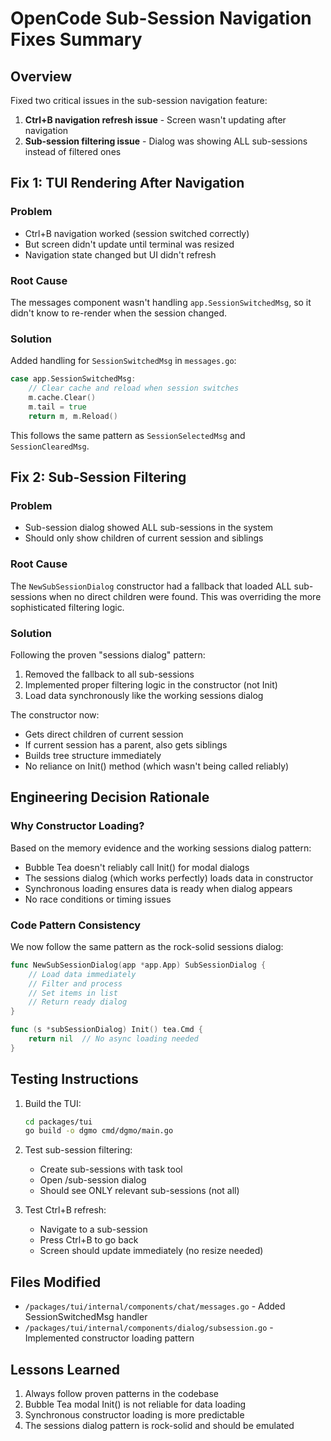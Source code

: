 # OpenCode Sub-Session Navigation Fixes Summary

## Overview

Fixed two critical issues in the sub-session navigation feature:

1. **Ctrl+B navigation refresh issue** - Screen wasn't updating after navigation
2. **Sub-session filtering issue** - Dialog was showing ALL sub-sessions instead of filtered ones

## Fix 1: TUI Rendering After Navigation

### Problem

- Ctrl+B navigation worked (session switched correctly)
- But screen didn't update until terminal was resized
- Navigation state changed but UI didn't refresh

### Root Cause

The messages component wasn't handling `app.SessionSwitchedMsg`, so it didn't know to re-render when the session changed.

### Solution

Added handling for `SessionSwitchedMsg` in `messages.go`:

```go
case app.SessionSwitchedMsg:
    // Clear cache and reload when session switches
    m.cache.Clear()
    m.tail = true
    return m, m.Reload()
```

This follows the same pattern as `SessionSelectedMsg` and `SessionClearedMsg`.

## Fix 2: Sub-Session Filtering

### Problem

- Sub-session dialog showed ALL sub-sessions in the system
- Should only show children of current session and siblings

### Root Cause

The `NewSubSessionDialog` constructor had a fallback that loaded ALL sub-sessions when no direct children were found. This was overriding the more sophisticated filtering logic.

### Solution

Following the proven "sessions dialog" pattern:

1. Removed the fallback to all sub-sessions
2. Implemented proper filtering logic in the constructor (not Init)
3. Load data synchronously like the working sessions dialog

The constructor now:

- Gets direct children of current session
- If current session has a parent, also gets siblings
- Builds tree structure immediately
- No reliance on Init() method (which wasn't being called reliably)

## Engineering Decision Rationale

### Why Constructor Loading?

Based on the memory evidence and the working sessions dialog pattern:

- Bubble Tea doesn't reliably call Init() for modal dialogs
- The sessions dialog (which works perfectly) loads data in constructor
- Synchronous loading ensures data is ready when dialog appears
- No race conditions or timing issues

### Code Pattern Consistency

We now follow the same pattern as the rock-solid sessions dialog:

```go
func NewSubSessionDialog(app *app.App) SubSessionDialog {
    // Load data immediately
    // Filter and process
    // Set items in list
    // Return ready dialog
}

func (s *subSessionDialog) Init() tea.Cmd {
    return nil  // No async loading needed
}
```

## Testing Instructions

1. Build the TUI:

   ```bash
   cd packages/tui
   go build -o dgmo cmd/dgmo/main.go
   ```

2. Test sub-session filtering:

   - Create sub-sessions with task tool
   - Open /sub-session dialog
   - Should see ONLY relevant sub-sessions (not all)

3. Test Ctrl+B refresh:
   - Navigate to a sub-session
   - Press Ctrl+B to go back
   - Screen should update immediately (no resize needed)

## Files Modified

- `/packages/tui/internal/components/chat/messages.go` - Added SessionSwitchedMsg handler
- `/packages/tui/internal/components/dialog/subsession.go` - Implemented constructor loading pattern

## Lessons Learned

1. Always follow proven patterns in the codebase
2. Bubble Tea modal Init() is not reliable for data loading
3. Synchronous constructor loading is more predictable
4. The sessions dialog pattern is rock-solid and should be emulated
